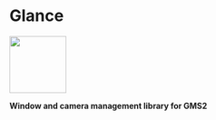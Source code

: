 # Glance
<img src="https://cdn.discordapp.com/attachments/355942914280390668/755621067074044024/Asset_1Glance_logo.png" width="100">

<b> Window and camera management library for GMS2 </b>
